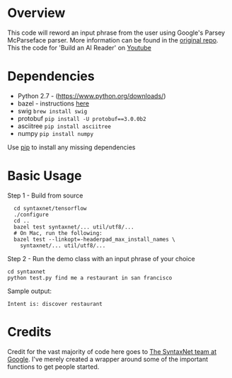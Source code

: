 Overview
============
This code will reword an input phrase from the user using Google's Parsey McParseface parser. More information can be found in the [original repo](https://github.com/tensorflow/models/tree/master/syntaxnet). This the code for 'Build an AI Reader' on [Youtube](https://youtu.be/AKwfVAKaigI)

Dependencies
============

* Python 2.7 - (https://www.python.org/downloads/)
* bazel - instructions [here](http://bazel.io/docs/install.html)
* swig `brew install swig`
* protobuf `pip install -U protobuf==3.0.0b2`
* asciitree `pip install asciitree`
* numpy `pip install numpy`

Use [pip](https://pypi.python.org/pypi/pip) to install any missing dependencies

Basic Usage
===========

Step 1 - Build from source 

```shell
  cd syntaxnet/tensorflow
  ./configure
  cd ..
  bazel test syntaxnet/... util/utf8/...
  # On Mac, run the following:
  bazel test --linkopt=-headerpad_max_install_names \
    syntaxnet/... util/utf8/...
```
Step 2 - Run the demo class with an input phrase of your choice 

```shell
cd syntaxnet
python test.py find me a restaurant in san francisco
```

Sample output: 
```shell
Intent is: discover restaurant
```

Credits
===========
Credit for the vast majority of code here goes to [The SyntaxNet team at Google](https://github.com/tensorflow/models/edit/master/syntaxnet). I've merely created a wrapper around some of the important functions to get people started.
